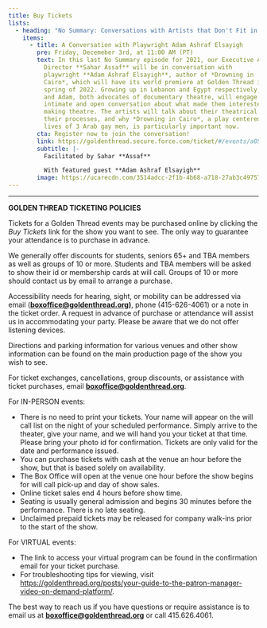 ```yaml
---
title: Buy Tickets
lists:
  - heading: "No Summary: Conversations with Artists that Don't Fit in a Box!"
    items:
      - title: A Conversation with Playwright Adam Ashraf Elsayigh
        pre: Friday, Decemeber 3rd, at 11:00 AM (PT)
        text: In this last No Summary episode for 2021, our Executive Artistic
          Director **Sahar Assaf** will be in conversation with
          playwright **Adam Ashraf Elsayigh**, author of *Drowning in
          Cairo*, which will have its world premiere at Golden Thread in the
          spring of 2022. Growing up in Lebanon and Egypt respectively, Sahar
          and Adam, both advocates of documentary theatre, will engage in an
          intimate and open conversation about what made them interested in
          making theatre. The artists will talk about their theatrical journeys,
          their processes, and why *Drowning in Cairo*, a play centered on the
          lives of 3 Arab gay men, is particularly important now.
        cta: Register now to join the conversation!
        link: https://goldenthread.secure.force.com/ticket/#/events/a0S3Z000007ZG7sUAG
        subtitle: |-
          Facilitated by Sahar **Assaf**

          With featured guest **Adam Ashraf Elsayigh**
        image: https://ucarecdn.com/3514adcc-2f1b-4b68-a718-27ab3c497571/
---
```

- - -

**GOLDEN THREAD TICKETING POLICIES**

Tickets for a Golden Thread events may be purchased online by clicking the *Buy Tickets* link for the show you want to see. The only way to guarantee your attendance is to purchase in advance.

We generally offer discounts for students, seniors 65+ and TBA members as well as groups of 10 or more. Students and TBA members will be asked to show their id or membership cards at will call. Groups of 10 or more should contact us by email to arrange a purchase.

Accessibility needs for hearing, sight, or mobility can be addressed via email (**[boxoffice@goldenthread.org](mailto:boxoffice@goldenthread.org))**, phone (415-626-4061) or a note in the ticket order. A request in advance of purchase or attendance will assist us in accommodating your party. Please be aware that we do not offer listening devices.

Directions and parking information for various venues and other show information can be found on the main production page of the show you wish to see.

For ticket exchanges, cancellations, group discounts, or assistance with ticket purchases, email **[boxoffice@goldenthread.org](mailto:boxoffice@goldenthread.org)**.

For IN-PERSON events:

* There is no need to print your tickets. Your name will appear on the will call list on the night of your scheduled performance. Simply arrive to the theater, give your name, and we will hand you your ticket at that time. Please bring your photo id for confirmation. Tickets are only valid for the date and performance issued.
* You can purchase tickets with cash at the venue an hour before the show, but that is based solely on availability.
* The Box Office will open at the venue one hour before the show begins for will call pick-up and day of show sales.
* Online ticket sales end 4 hours before show time.
* Seating is usually general admission and begins 30 minutes before the performance. There is no late seating.
* Unclaimed prepaid tickets may be released for company walk-ins prior to the start of the show.

For VIRTUAL events:

* The link to access your virtual program can be found in the confirmation email for your ticket purchase.
* For troubleshooting tips for viewing, visit https://goldenthread.org/posts/your-guide-to-the-patron-manager-video-on-demand-platform/.

The best way to reach us if you have questions or require assistance is to email us at **[boxoffice@goldenthread.org](mailto:boxoffice@goldenthread.org)** or call 415.626.4061.